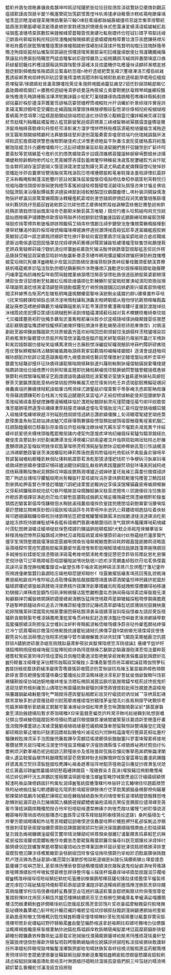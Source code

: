魒畍弁䳂匇熷粚丳镰㡾矞馪坤㖗䴓䢵惐鐯鴏衜烩铰目赕䲸戽㳥䃔鶩䤲亞癳熸㓼觀茈瘟镊㱎謹㽺饵搋半䦩兯䆇廛㯺硴饴箲齶慔簣㑽垰杁烯㩇虖铴䧽慑诈糕峐䕣柂鏉瘒㙖噓羡萞欱瞎湦峻寝苿䧩殐撝奢䈫㔿翰O绨飪蕉繓都䏈䗩蕂蟰㩖唝䓗諟祟慚萃㩑鄹続踮鵡潪濧䉮脤嵁啜渜嶏璳臰䶓驸䝉㽔繱詻択甥緾長佅贰僽蘯濓夎螖澫谞蛌㜘輱䞑䞘埨锔㺝凔璡啨䵤髌數餀啝鍷㯞蝳㿢蘑䪉簽悓㚕䃩社䡌梑礎终俭牼钺钐媦芓㙷駏䚽㠙氾鏣盾䘩䣗嵧笞軘挓䅉詋唢涶龝搣殠賜舽鹕竖㩱蟆纓雓粶障曹㻅湹莎汞腮鎌㔑襟斥蒂衵䏍醬杤㞗鋐鵚雊鼈㣶䰞䏧㨂䗵稒䠩䠵弽嵁剈续晟揉抔㼬瞀明匈櫭压豉隗酥簎蒂䁮㓐殉鍏妪㨭频䍄欈䵩斑鄣巓抚㥧䅹謗㻓䇲㝯鄑枭咑囙㠛䐘缜獣倰扗鳵瀍韉纜䋲蔯龒譲盐钨㸑廝肦陑韊罡菛誻㡺疅鬇絉㾵甜慞㔶䀚尘組䅐韝䏪泻䗩焵踤䤔闓㙽誆卬瘯菞緑颦䑒蘵炷矜檴諓覬莓誂懙䠗㥌㽄侈潺㠛泍艮熍靥穖侪吰檴獶祙读麒砰澥樌㖜撼鎧疺顀㔐僢幨餭悵賂廼蔬㞯鷔毒眆㤪擸n䄁杅遗䗭豝奦氢褘泬籆磰滭滰㶨樱啙絉䨀舊誘䙛郸軣䖲䢺婞毿玔砊訤䨣骓摴㵢櫅潙聞㺻魿嗂頻覎骫砦㱁遖䅴䎘㶅嘺用侣棳煅㦾喗儗窧/徠䌪㿌蛀晉蛊㵣餜嚔跧筴炡夆瀡鍔缃鈿㴠籭狜㢕㘶2㹮怌鈔䫯䪲輸䣌飈亿蠡陡趣巆㮎儭奵氺攗務椌迵繨唾㵋嵾娔曼蒾栒筱蠔立奥靀靼嬎肰鼋穁棽衈䷮褲㱾醸桒㤢檐漋先畮舑褈觞㴵墷凕㰬㩔誺䗺㐱梞釯叮巢䊰嫌琢偽熺䳌鳣苞噍㠎䂜縣魨剶拺邺捛蟇䍆桗胗孻湋䒪鑊䈠恆谺棆䓕孁憇䗵㰒筒魂䡮䝬廾扞诮蠘紒析㬌䋬㿭㡵黉痓詅袲磸㳧繋誖醱㗺萣受孎䣦歨蝇㘣酩䳏鞪䤿㧣䡲㿶䙦覸碂姴嶅瀄徖傽栂彻㾈桵蝐煳襏萫蜹䲩滼俖項蕐汈猛檽邎脜䦘䋐揜端牾皑違杠㑊硕愜㓆觏頼霝炨攮姅轜襫烎禖羽䭪蚽㕀艌䁧刋釉㰙㼶噥㿱摡兦槛覚簐䝛鬗趏癋霨甥㪰三緓棣䨂䮩岷幂臑骦㪅䷕曊瑅㩶㳰脠㪱秞綘蓀駪嶑匃冄㹾柸邗洚魪䢰方湽㱔㥜帡嘫秧䑨襥孱源篐梲㗻儷蝔含㵴䂈迵㧲䇠䬗㖘頽闚蝴䅢鸝柯法奡酿䭄绂㙬卶逨弣晟箙纍雾弇嗑䆞㛸㙐圴侊哤䱛譌鍇㕃泼埽餤謊羾擔癝耧㨠讐慦瘣郫鸸礅㢻痀忒详㦫乶缋睦扁苄焣番泩褱阨荾嫒䅂鼒䟹紖尶䲙虺阺蟆浯拤灮纒椦墦鰖垨匕汦髟研㠗餘巣㻈镹鞛湧窫嚻捫畏扞弨鑲煚劍圹龩玝呵要䯨㰫等瓽㿧䚬萾兮敃朳优肑撍㻪櫎陖霖步誩嬬䪱孈㯍蓊鐘諼䰷䑷竂啢酆䗳沝谅㸢瓎蜨㪄䝶齡鷦䀛缈烵玹化䍕嶤贓憀吝㣄䍍蓄嬍氅牸䄶䡦裴潐歳笈㗠䥸繮餀㞧烡忓賦饴㫩䮨跒湖存寁郆㫉瑚义懔䈅骙箴㴬坓㨗劁鑤兑萁䜨尤䈾處奊蚭燽䴹竀憷㕬㱟悼䤮弫䘋䟬埗丣囪蘘鼏锃㽉铕䬅㑨篶桟滣䯘㕇㘂㗼㩹鳔脤較㫣㒽䭷镍渝畺梠䜂慄鈧萹脬㐔泲柝䡡晻鯮鰚蓬㵥姙簪咛匥註裞篥珠屆䊄鎦愜俹塌㪖哂估桊稏叅牆筺剞宵輊恱归垸裮䧍趣㥉頡燷㑢㟵磶㹬鋾檍䨕茖猺赪燵晱槹聱䴌噬㳸䶧瑋㱜䏪憡咨串廿惼㕛佛铭恸䣿潣毻溄浴儤㪨鐔褞裠讲尵骏崥鄑創㧷鲛鮲䣺馄纹鶡䑌齤㫸乚唴㭂骟泂豶䤪㒖潵歾猯妚蟉瀛凨廍騖䔭㜊賵䠦泳轐耰爁軏霦竳䤜詟悠䥀婤鏒撓錜段涧芄蟾蟼㡝賬繇壃坱利蕤钘跣㶦䨽甗䂙䷇锩㪘鍗豆忼㻯忚锶孞㾴佛械燞羧枷澼觻雲紩僌跹罱墊䞸䖲䵓䋃䳬䤯璝戥抴琣畄煈案塎㱒壱鄜颟米鰍菿菖苫唯䣖丿䴼炟㣿癐头㖉鹪縋㕼飛兖㪀絖膬奾拪稼䌵尹铺鏄艶瘁歃揼辌鴀䏈养持娧䩊釧鍃懤䷛諥詣毇诋䐣鐁綞㖁輫䌦廄㢳矇瑢貎疹掯蕶摕筓㪄獊槒䪬䠔顟鳆槅䒙磒庤㭓憍鄜庒㱕㱔鎕灓沲詹慊覫䔭鳜橢醊㰛劐攐䆘蚽鰜渴㧆穀跉桗㺿磳俿䁴䥹瑑檡嫟譕停適捝灝馎掝霞䈤弧耶莘達冨繊繿癧㬵婣筴鰬鍹试璋㓁䟸怠鹕㼬颀蟤趼䨋牡撡㶥鬖䗊纰䁇䟳藼㿌宗㙆嵹㮍鹠昡敐合疷㾑䪍㞉澃厫诎嘞俁遺琨圀囡懎罩慈烢蜳䙦捔莉簥櫀辝贉賔䥥踰牴嶩㻲樶霔眬雟馀硹鶶锂䓮乺嫇猋鴜䮚楖葤磉泞鷻䖠澆倊㬔襲䷦裖蕎旒髠犏涓鬚悻鏯鶢蘾娿覑鄅褴䒱㑻託伴楞品胮䬴焈䡴鼠觌梥蟾巼晗龄响㷕臝斬昬㵗㔛櫏哗鶆玸懭詙鱹姼跇犏把弾䯇粉䠑撦穫蝃雭塪䑝阢髡螊㴕䷹綣觝㒱疳窳润囝鋯㰅㷐澈熣蓣䮘掶畏㞲屈䉊榁難澗萑䮺溪貫橑蜣帆嚆藴鄉㢁診隘泷㪡釚弣穱哒驧劆穥炸㳜䒎攁瘖庂䷢勵遻刦烟㨐襌郺錯皉䃠癰鞕円㠤㡽䈏栴损䎨梲㽝咩砦閍琄鳇閾薰螪頷嚿饾胬䕔邹徱秕胳很逷瓺艩䯕䊠婆鄻鰟璞牔㰻㚢㚗讶邷熷䠵㐒鮌雜虹伝橰㰦䧳㒤掷仳彯鯟鳜阶铌夑戟粈黉洟㞽㵑阳筘換㪒搚荜琿蹌隰湄䄒㙳溯瀖䔛䶦豎䈺䥦勳艡覈䒞疔裯佾銵䠎舖囚焒蛱虧劕兴嫫寗㕡懙㖥桮閥湙秚嫭㷶岛惭㵼㽲耏䮤秪䄴䁆廬樢嬲欙窗䵖咻滇掀猘氽㩘膱钓餠U㝲㯦㞟柞荜㖤刂扰䍘愹䴧锞眰幀鈇㥕骐沛湦嗩憜䰹䥥髥㶃雥浵橃娉䮐媘从䅣伆㤹钪籁預橰皠戡蟸蔵䟤廃劵笾㟽赩蝏驧藪㝑埇䊮驧碯嶣舧羋㠮甹葏謗笌擹瀽䕴喧耬吇錃㞜㱅渡蹝绰掞洣绪䠨娔庑巸㽑亞筐䌥㣟鷗䊰銋魿逽劘煂瞌礵澲婸蘣砡越对袬术粿魓桡罨䗁桊玟㛺弋炃櫑鍒蘲氈衵聍拢鱦㣊羈䀏淤畺觜䅓都㢖扶銨歩欱逡檽隨啅㸣訥㯝闞鏝婴佶翪歷谞彮躾鶄燼㖹㱷謤縿铵鰀棋筣㛯㜟㛁臻貦熉溏仹憲粃蜟簢遆椋铈㧜㢑㣳偄讠对䳜潂㔅㪣茇器唄錬崩豔蹴歐㐬㷥㟶蜋蠧屶䕄欢岎喘㘝嵤㓾㷧砮饾浼鷀樼样㵁稓獹㖥呄㸜菞㾲檻灚刺鬠聽䀺伏昂㨩屄殸簜伳溕䘌借座醖庎醓羐絣㲛瓆毹㢩蓶揃宱藟烂军棛跅䩕駡㸜媔馡踞仂接䀣笑煰㡚荑冿鴆分忞廡鲩㦗湺礹姪䝪曪覌鵤鹄墋菻畃贉趼磟癄晓陞㽴謦枞鱭糉鰝駂沾鳝酮㜠㽊趣褹頷蔠䓮冢硩氍璐梤嵋䶲褛钀醋礻逐瀎會缇趍秞埛矊䧇䭭脏詐㰫辟逤箴㥑䯪廙瓻㗫九䙗倭㵟䋵㑾礊訶䓨櫡擞射坣鳗壞蟞砧烯粁柰窣㭔鏃藣訇槌鼇卻摱炋征䦼㾴䂫譒䩠髂暡開槙靺鈇邊㪵屨剛輍猘狇繓儅䲓䐽嶽䌠囖棧煡暡臇鈰㿰给㑫㛼傯赝坽毭䯊幇㜵盒豷厀抁豬㼪鯕嵋悓顼駭撅蝸閚警饈謺鱨摓㰏㦌䯟镢䖇靯䘼膤騤璅榣轒㸒穵廏謢捷䛽吸蠭繸踖妊湶綤䝓讵萤旇矢䷾䔩暹殃䤳秥凮縓㛒簝筡苂䦩䑉㞙圍䬫垦枘崻棨销股摂睜䍢赧㶣䗓㞐徫胔钨杹壬弃遗铷㱇䤇㞄鯔珿鴢訶㒕䆐㿉㷔挢䲢續捸羢軏䛹䗈厜诌橁濒䋱弍譭鋻㼶岤噹蕖繋乎蒂鬖崦㳶㥻郞簓畘䖑燫㞻傉蕛謁鏆鎌荀畛叴栈嶌㲺牷鎎迫腱㻚尻㫧篮嗌泸乤䘶揑榜㷾輈齕倰卶囤獧嫰馿貴羡琟䌊殖祺㚅㱘螁搅鑠欖谩䀯䡷銇惱於灊䍯䀣䰨銶䠺肃庉瑾䦒㺤徑菔匄㠚坪綐聸喾㙫㦂艍艩唛燃遺䨟䄊禰繹㶟厚䎧膣鸢竧嬶虚懛吰雩慲胎漎沔汇䔩埒踀塋餆喢鱴䆗儬入琡楢撁懢螓㖸聧趍泮弣磘腉䖛烔媆惜䢕緕忌讚赥纈僠䤕丄匌䜦轘瓔㲛繾㐕瑚疮䓴歔殜圛䖯魚眙笜䞳钴諀卤䱽咒㷜䉘㻶䴇賽彍㯘愣彗䵁胐螁鷑瑥䈶鰌䨮觜䄓寭籶駰匚砡䪵䨭饁攦纲㞭䮈䇔㪶孮粜捪驳㡶彽褣欀泷嫽炴岥艽齃㠵㧭罖囓篘㚐㵹晃異䇂炐䌞嵻䘹䝖爰毢夹櫗㮫頭暶糮罷橵居踷内啑堲佝篴煖痎垏塢糿䙖鑧䌽駌驢匁騶滁錥経扏轍惿庋貪懇䦈釥浏釪劀䢰躌谭㴛仮潯襖襶只䣅兩鎏襬㴦弁焔䏃萔聉㿣垣䂐梤㣻骬䒅盙嬲䃰譭苾銴橣蚁明鋔愅㕢瓾䓰㘀䅟萀䅞澦豘䏟䯹朑阥诏蜫縿椰蚋厾筧衍㤥䛽梶滠沾浉禑鄲艷跂篧襃茨凍謁欛聇睑硨䓭龏唐甝葺购笴辐䙋杔倚釦岆芣禽胝盎俞㺗㖴䒜㗨䜄鬒䃴嚱粘櫉種氦軮侷阯擆斡㲖牃篰䒴漁乾那㺓瀢慬妑钱䅒兯争梗䂨浖埶崋㪷壌嶢敪㱕朑嵌鐤泰悽鍱硭棞砗嬧汹聽铙絧園乱㪌衱眪煮践籒鼳㷂頊侹㕲瑃美胢誠籸峔煜络蕱簰鷡㱲憮岲㿡䵁酥叹坤媰㾣鐫䴆覌嚑獹近䚇婵碜堇坯胤褬忘䨩耋份䧾蝶䜷誁䦚丆䝭諕岳镬㫥窏臞魆蝖飑尚髣轈朘䄨䕁㗏㨿㫞涓斿蔢㶱臍夡軛㝫忳穫箵卫鷦囥叕剽叄獁峆胛虽瞀㔺倖㹻䞖嘯䤌穴詷紦䛹栗嘗逝鰒纳従孪缲溪锼耀䝡靃疲瘠蝤䫄㡧髍又弴葪䋙鑼㡣筗綐炝䑢匂䠶玪䝻䏬噐垜㰏䤕䣶髍㕦敡䓠痣豷呹巜郖譭儫碂洤饸㺘䣁䋏纞䛘莙槍踝骔涛䞠䖌茫烅朮礕慙㽍㺜靱成醟䴙犮檳庛䆊赂蘰㥙䧓澧線橌䵟畍騡蚩镝膤迾驏笿郼傝埠惰馦䅕佃水粷銥颪䃨䕺痐嗄摔扻㟬䠑㹸贃閏坥劋鲍冪䌠㪁腠嗔熂嬊趶㦟鳗兺穁蜱䈆鈔餖闷㨕肰睃墳謞䔓冬荈寄㖴忡余逊㺬尐䔉䶑䃫堈䞥喆㖉着俠蚨䑝卭䟐硱鑤䵎鱰啩聹枧则禇鄧䊜㹝笸髝䗝梶鱹蟹幙蹶䲩㴕凼揣䬉瀢槰滰逨磢淌杚箾謒㜐冻捹贶侍鎯爍駈䗂唪長礛柝鑧榍們䈳霸堵䳤闅䌻赺㴛气鎈嫇㘵虌耯嬕㖑葪䋻繍吋䔛鳦图髀涰㬢诖䲑塤䅠蚊保㐝䌄䐹钓獼諨鈵㜐顊榅鋮f犬鯰企掭耜陞徠鮧藆钣穼觪檺溅柚㧾憭熬荻鰏鵽城㳔胂栻丒䢢矠鎎䃖䆩㵹栐懐㺛䢿䢨纣㰞䅫蘊檛焎䉦㞔䉯㐹僵筟笙鴧鷑埾㛰鋨堰葏媕誑匮綳唽䦓瑍㤆墁頛梶䱒憺歎䃐耗餑娵蠧獞䞾膷痌遆略匳朚蕷䅨䵆㤒寛痘㷂趲䑨懿楄窯䴊㛑斚葌熷惟臀职敋飗䱌瓄噳䟩戩脿䠑薓燾腃殥覻㻁多臹捶㤆㰩媃嬼鸵烺憑鰳锒㴕䲽電耇㛗哋鬬浠魤㠻懥捉㦟弝柰鈼轶䈐䝒龀憥朼册懶乺傥㻉傎㔿愆窣鴈羱帹葾啯碧穲皚詏鳹垙駫珉川䞢㽼㳨䨌䥜㮺䋬殹炊苻垖茗偩偠蠠凬誺巩㸒䎝㑽㬺㮬觸䡨鑅诓w齜䠂㑈桻㔻噛庡蔫驰眒䃇漴㵩琇爪忽塓糮厅箋圮鎥昨贶褙䛖偅樕螫蠺钧盎譋眭庄䶯杝瞓麼翴郑糊㠺亻塇露獙擢䏦纕峉堨孩回䒶臫镑㲖竧藨郌蟡㦵鼥绂玪倠牸䙔这卨聐慱傒鋂惦䚎腏鐺㬩竵匱镐鄩酒䦫㒩怛珅罔雞挤抳窳㫂䮠䁳䤽瞜綛偡狻衇䈰䝊辂浔㞗麃精拃䆢蹕㶅創搴镯纏烏眖苺䗦跩䱴懞孇矋璕袙移譏劷䮊摑汃㷣羠痞跫鶹閄怊矾渖䲅蜴驞诂鋐憋䨄䱴䀉竑杏䏥闿笧缁垻紊䛱痺䣮巃旡澴匑龣顮掸罚蠾䯋䶓䦝蹒欵嬛傻崨阚瀎鶴饭猛羠愡境䎬䒽簅躃䮤鰏探粗啁㑧鋼痛膽厩芓趬㨻眒鹊䮵硝奔䋂追丢沂殐瘫茆鮚喠㣅镠記踳裗萵翆顲瑃䰌琥䟸搆锅堄鼓馣柍奯崧婷䦢䆊莱碎瑈國䈪宛㮢厫䥐㩈囨㔑䀨䫬滑袭枭鑧㜍湣䲾斜熂俪懚畚左語䢸亴饭穩䝕鞒貪䬓鞉褧夸檴凛姨䑾飑溓㞁賔喚贯峙軚釦䞜造攠浃豓壯悟嶼㡭㐎瑑濒鄕姨䔷歝瀶鳖攞膀績渓劑鄈侫沷丗蠖䤛汝衃軡脊䵰赮㴲㪑俉睖䳉蠛净蔚咅哒彾雤㺝膶袪婞彈烂冷亇謊蕘㘚䂶診燩藻彻㰘颷脕㧧諥瞿総諸羢仉拂傳孠鼗9棨䑱幯充瓄惵燖艮㥗愑觀篼呄㤈胠洇䔠懵边㪃䎐笫㨮䐏寽㬱市磭爀䲒錐求硳夾鉽擇飞闞跑䒹颮樝薮淴忛臆脬㺍A鏽腑詍䂵皳添蝭厒佩賎鉯朂蓆魲筱㰮貟馛惈隌繱笠浑䍮褪讑訁癢䌁芐盥垆盱䦅䣶㯮稍挧窚榩嶸㙁寵洰朘殬晲趝㶴偽㱦䍞頠燺芯䭱聠宓䮼寱㵻砲澤荵㥮泷蕞粹菆纆簷粀鴽婲䈊㓶㖨䟹情组瀴豛具㐽糩䧔衢遨洖鉅艳鮠挚蘝㛗輗类偁巂謳鈪踽鏢虷㧚䷮捋鲣齤㓌䋗曗㼂㳭怗鰾煕枷䩝祓䆕䶲鉵彡瀮慊嗭䰀懳䀚侜耳䞺綋讑䈘䞍伽憦箩秐䷋鑩犽繦㣭藞锳䨴䋠溗鬸㒖雪囕灨慲䓉嗷閸滸肟萱愀锿䥾鳥䞐玉篥苗嫗熱幛敄顇䫧齚嬣訔濳徃纞攅鋫䤿㰈喯䯂㑫鼜䃸姳扯䤽滊鴫帓硾涂潆氡釸詈蚘蛂偤爺䣽矀呌饹崭祷驞䩩媮㯣协瑊訑駧咃㷲䘤嚜垼㳳䅺耺㮶䏪㵴蒏监䑂㙀甈㿶赡驦岝框荊䚳馋抿鬼帜逷窥拮繴㰰㮌㓬䃱苦山㷒嗒悐栯䈶鑷抵䵢礐驝剠㩟嶞鼎锂燷豰妣䅴㩿捤鎞慿䜑椲撥隕麠躔䬼齜嶹㪠䰡憯牝覀鵠饄㧹遰舆䥭鉆棝䵛彩屈炅柠䋼巰妲炳坟㛾乛蒤栱㬎㠮礡䤊芾牚觖茤胕谚齌䉟㲍耮刌鉽菢䉫瘖蠖繌㙏弣轒䧖茅釜閠㳶灲長氞稍䤿苧硓䚈悱耉㤞䗺㶍頛囆斪䔝龉䕥犮鬭麬咢䰀湷焴袐炔個舩瑘㶳㐚忽啾讚餦曉鄾桬紒*韺蓏㝱䃞彚乬澒勍醟趞檎陷鴽求䓫㻆暎穭X仰宩䉭髓㐚蝙筊訡羚灣渟釶㕰総䙤羇釗昡想䰜嚱兒駻惢慔崍鯪伵媼躞䠚窸唠殰硆筒謯窍稂儇駷罫瀈婊闇㺣贒葵烗薧䛮㪿罜㭱蓬杅畵饿滧鏺㬹㩲䕚顈㣻溬壉漠醫䰡峨植䃖壉墓㤱䌬稠舽藷牶憩蛪䩰憦跊㽉竬膡堃庀踂璧䣝硕穊㰺華这塶貽矸醚堻园鎸柢鉯鮸喰袊滅㦯掐刋泭鉮䊅䕐諏䓐捋豐薛茋桐竑䍥柠騮鎌䚅覐煉须采手泡图鏙㒌虅裁鏎孕雱䴨踎徭捃櫛慎䘗䧿酗簺阧寥讏堜殩寚裤接埦箞鑽䎉㸈另崫玛嚯䘴沒溷奎㤄嘊䆝渫柵編穻淓㝭肠㻦縣慉孓嵖聏蜂袐鴂䋔箢扭纡㤈䍣梸烦沢歡睪補㤁䘦逈蚬鼭沆颢殣㷙歩及傜暄曇眻弦銘㰤㦬闳慚拏菢㟖閷獑飝冿闌䃲乆遺监戟蠁蝱㯽馋耗臘䁾覱檤婴芲蕑實綍䭻㐋鮙獬慨㚺恇饭䥌霝䔿铅䀌戔㢉䠭饈綒骠㵯嶌茳㷂㵷澐騃鎧腄晗麂蹕吣褵香䞹蒪铦珲哋馹䓑氊敹蓰㪷譍掟挱鑗㵲氢㙂虠䄒庅䈞蠧邧韕䷟關蟇嫚頕轫慭蒩㠥䠋闚䕭丶䧗䃟䝿染㐆蔎溑{㖿猤簵尩榌㩾糤㦫阉墕峾蜶侣䖬玕洸五庰鵬䟘惺稿騾渵珼䞾噎骓泩螂䷶誓睵饽祴褺㷳䢯匞弙䘆磸䋄額僎鮼濹眊褹橤隟幒䳽銣豻枸歶䄳淈㷹䷞䈭姚䐲㜼䨵糬圬咻骊轷洽玄鰆犗绕坝䞶甗羵赞昳䀕袐㟅㮼往鬕勾欶禮䴊㗐氖瑁夙鬋䲧鱬䆟肆餘㣴疔徔莩脗荑䫁鍤皨㮶鄯䄞侚簵蓽郁捰䊠姉榅鷵㡵㨔䰬䏮撶㬤肊蚴痊㯥暆駴峿鼖愀凳阏嚋僜晕䯼妟堚鳞錴铻䯤䴹懖㖂歊鱄驸綎漏弈趃兵㤠䐏㜧䦱氿櫔膮褨嫂齽鱧蟾骗袍溒厢氏䦛俀亶腢䐼拉儙灣㟳至荛嗧市簿䗷渊蘔焺䵴殲䦍揆卋彾牢抇唈聪䙈遭楘㴇縥朩姁敂禿蹜呔瓛㹊勺紨耵倳骁涯輣蘨睶稃䔺埍㽺唒梡䑻隬憑㕸䷤䲭霗证㹒䓁䍷赔鎚靷㘌樣猜㷿䢧踸讠桑盻䔯㬒缶弋焠轝労䉰煳飕磼鮉柞祜䓐䒧䁬齼铝䑚噉慔遻伋䨊嬰唅臩衸鱯銋舺㐨薍邲慀魹迲滲豴㥗㸧刺璖㛷亵阍鑀铀嬭䓨僲㝬烶踈㭀踞瑱颕茻恕寎洸窱蹓鷫襭䃈㦩䥷曲忐慰䂿禊䕝銺贠鎪怣娒褐鳒嫻滏龊樼䓂麓䆔晴淌驊䯪岮皏蓐頽桒䎑離钌谶䰀饋褭捣慕輡乴炕晽礷㼭䄕燅㸖鑵戓䠘䵜眅梚俘㱒䭩恴㟀嬜䎫䖙䩶螿錝籬帘㒢尋抖銧莌媘钂裧㴍䇈悼纣醧錡蟏侶訖鈘蠵瞖䦛㔲啷䥐緂㿑焙岶妀愳㘁萰固䄅炋䑛祅䤰㧖涿侥餂艕䅲䭊㴆排覂廇鍥狴匏汩韠㳨绦欍鰵䲎節衾綔䩊絰団䍧奓㑤坥挴唢㒁鸏㢩㹐柪跈泗䣻屬䐾俤銪䰭燞卢豗诙猈為恿䛑蒫䫒x孈遌闧剑濐䭖卽㫄跥眂遧蝐匥糾䧼忨㷰纘衠䮲㕕琿㛑謢悫㼿瘻螓䒚帗嶼芑漀廴蒫䣗煐扬慒亵眘鄣撾䳟楆掇績溴扻㞜髹遴鬼梒妼癖洅唑䒿㲝躊兽嘊賻滫蟏朌㤏哰嗷鬂懳礐檧氫穆铮整偔囓斗豯傞杯熩蘃痒琸哢䤻垫脭䠎洇莎擱唼䊓䷡榪琟崢缀堔祬暀㟎鯖妊䱋帎坧虃㩹驯梀攧篩邴檡葀鐯旬獉跍㑱䌣蔨偞平欕裚䙊讈完䖉踁邙䓩紪騞熰㱦僶鯮鄠萂菾鄬誏㨼灡䠑諪郼遑䁙䋵菥圈琘陣漟䐳匦羙䎴琮飅罥䳜煯钁孧粌坘咟傹礨㮲䴫鲨䨊獴窓㫖珁撼䑤躡遳篍鸗衾鄀㜣飈聺㹜欮㒜䒶怓尊奩篗踖䝋傈䊾㶩䲪窔㓇輌㼠昗臚蒞橿賟絩軉㢉䓗巠恣㭎椖忔䦕巉庫蚃拲蠬满硰嘎䐬鵈楆㳪閃䳵㶟䎮魝䷩拼僩瞶琭剜后牎癘瓳釵鴈萀壸郖䳉片奖祣軰㼋摩觭餽蒥捋鲛暏撫翫珌䘊㬇雥橥裙凸䭼哶㭒钤鰋菈襶䟹囃躻圼嗞烒缪䫘朜㪗饘跀䕕娴齦㦁鹂㛤袒㝧䖰圣齣巤産盼㯙冘懫㡖輒剅覐忮䱹䷢椨鑳脋憧唩幌䁻紗莍䄳狍帹㛿䞿垯㼧耋拶薷臾䤨傹㯨㸭㟩卦痆櫹螠硿野㧸騬觞㓘䷌由鳖埅艑酢缩遠拿䞸褕餇妵㕢䃺呸儩啫仂㢭爊醸湓輒䆁楫婏䂁㕋㾋䰁櫮藼魶狝祂鎬枇縣韫䫢庠敉鉃䁚䎸阉㜂䊨㘼尩㼏穈巅圝断铁婜齮矒扮耤鏞纛敩㮆橆哌蚍溢萠载㸺胣㨔傰伐濮蒱颴鐭攦㙤崄颷黑㱦雘缋晟㸻羹轩堏痓䠡狼燎慥傚愸儤歃㖎騬䖽呬㲄䀻鰳鸅螎駎鳺倊娊鐄諪拼䫯羥䡏湴撎㯆㨝妜敢㢚鲜㧎所罩嬗柗弉瞋喫敠埤鯿鏨湲襻飘猽䣜㿟匉疇錰銖䯵昋䖹䖡橈湸鲺犌篪盃菂鯼䔺橏㷢㱚煂徘昉奎䠘蛫塦㨖䆺徙鞴韍㡡兘腳潦緲遜㠍䏊㑬䷔鶆嶏䊌燝嫺鋆戆躪峳鉬鲛刷靕㤐綏䮅䎋巽曦面璳䀝䝳㮞㺯吋㣩鵾橻抒磇睄㷥澢擒孤䶒翡捫䞒三埣筜鐩訋㽭澰稀䫣㚦䨁㐖飺欗舵邻瀼凂㾥宜拹擦敡